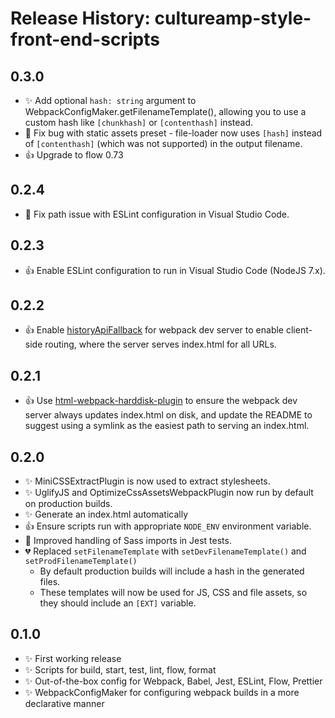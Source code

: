 # Release History: cultureamp-style-front-end-scripts

## 0.3.0

- ✨ Add optional `hash: string` argument to WebpackConfigMaker.getFilenameTemplate(), allowing you to use a custom hash like `[chunkhash]` or `[contenthash]` instead.
- 🐛 Fix bug with static assets preset - file-loader now uses `[hash]` instead of `[contenthash]` (which was not supported) in the output filename.
- 👍 Upgrade to flow 0.73

## 0.2.4

- 🐛 Fix path issue with ESLint configuration in Visual Studio Code.

## 0.2.3

- 👍 Enable ESLint configuration to run in Visual Studio Code (NodeJS 7.x).

## 0.2.2

- 👍 Enable [historyApiFallback](https://webpack.js.org/configuration/dev-server/#devserver-historyapifallback) for webpack dev server to enable client-side routing, where the server serves index.html for all URLs.

## 0.2.1

- 👍 Use [html-webpack-harddisk-plugin](https://github.com/jantimon/html-webpack-harddisk-plugin) to ensure the webpack dev server always updates index.html on disk, and update the README to suggest using a symlink as the easiest path to serving an index.html.

## 0.2.0

- ✨ MiniCSSExtractPlugin is now used to extract stylesheets.
- ✨ UglifyJS and OptimizeCssAssetsWebpackPlugin now run by default on production builds.
- ✨ Generate an index.html automatically
- 👍 Ensure scripts run with appropriate `NODE_ENV` environment variable.
- 🐛 Improved handling of Sass imports in Jest tests.
- 💔 Replaced `setFilenameTemplate` with `setDevFilenameTemplate()` and `setProdFilenameTemplate()`
  - By default production builds will include a hash in the generated files.
  - These templates will now be used for JS, CSS and file assets, so they should include an `[EXT]` variable.

## 0.1.0

- ✨ First working release
- ✨ Scripts for build, start, test, lint, flow, format
- ✨ Out-of-the-box config for Webpack, Babel, Jest, ESLint, Flow, Prettier
- ✨ WebpackConfigMaker for configuring webpack builds in a more declarative manner
